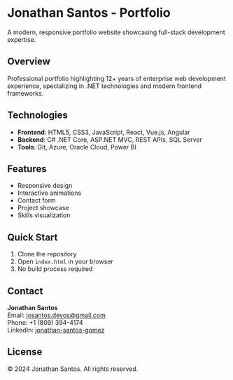 # Jonathan Santos - Portfolio

A modern, responsive portfolio website showcasing full-stack development expertise.

## Overview

Professional portfolio highlighting 12+ years of enterprise web development experience, specializing in .NET technologies and modern frontend frameworks.

## Technologies

- **Frontend**: HTML5, CSS3, JavaScript, React, Vue.js, Angular
- **Backend**: C# .NET Core, ASP.NET MVC, REST APIs, SQL Server
- **Tools**: Git, Azure, Oracle Cloud, Power BI

## Features

- Responsive design
- Interactive animations
- Contact form
- Project showcase
- Skills visualization

## Quick Start

1. Clone the repository
2. Open `index.html` in your browser
3. No build process required

## Contact

**Jonathan Santos**  
Email: josantos.devos@gmail.com  
Phone: +1 (809) 394-4174  
LinkedIn: [jonathan-santos-gomez](https://www.linkedin.com/in/jonathan-santos-gomez-a51541b7/)

## License

© 2024 Jonathan Santos. All rights reserved.